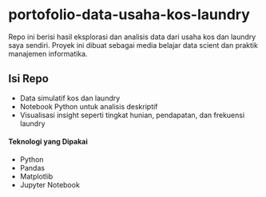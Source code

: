 # portofolio-data-usaha-kos-laundry
Repo ini berisi hasil eksplorasi dan analisis data dari usaha kos dan laundry saya sendiri. Proyek ini dibuat sebagai media belajar data scient dan praktik manajemen informatika.

## Isi Repo
- Data simulatif kos dan laundry
- Notebook Python untuk analisis deskriptif
- Visualisasi insight seperti tingkat hunian, pendapatan, dan frekuensi laundry

#### Teknologi yang Dipakai
- Python
- Pandas
- Matplotlib
- Jupyter Notebook
